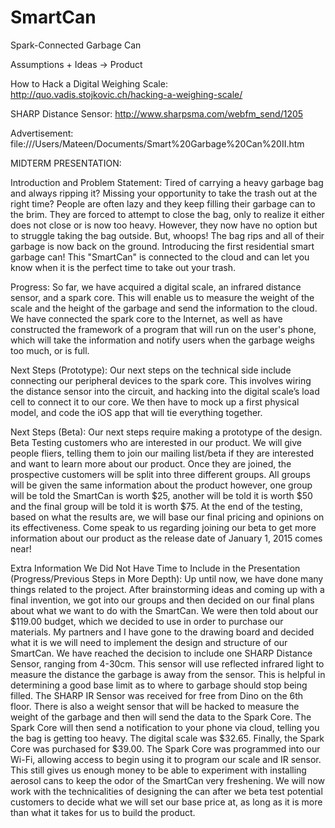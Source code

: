 SmartCan
========

Spark-Connected Garbage Can


Assumptions + Ideas → Product

How to Hack a Digital Weighing Scale: http://quo.vadis.stojkovic.ch/hacking-a-weighing-scale/

SHARP Distance Sensor: http://www.sharpsma.com/webfm_send/1205

Advertisement: file:///Users/Mateen/Documents/Smart%20Garbage%20Can%20II.htm


MIDTERM PRESENTATION:

Introduction and Problem Statement: Tired of carrying a heavy garbage bag and always ripping it? Missing your opportunity to take the trash out at the right time? People are often lazy and they keep filling their garbage can to the brim. They are forced to attempt to close the bag, only to realize it either does not close or is now too heavy. However, they now have no option but to struggle taking the bag outside. But, whoops! The bag rips and all of their garbage is now back on the ground. Introducing the first residential smart garbage can! This "SmartCan" is connected to the cloud and can let you know when it is the perfect time to take out your trash. 

Progress: So far, we have acquired a digital scale, an infrared distance sensor, and a spark core. This will enable us to measure the weight of the scale and the height of the garbage and send the information to the cloud.  We have connected the spark core to the Internet, as well as have constructed the framework of a program that will run on the user's phone, which will take the information and notify users when the garbage weighs too much, or is full.  

Next Steps (Prototype): Our next steps on the technical side include connecting our peripheral devices to the spark core. This involves wiring the distance sensor into the circuit, and hacking into the digital scale’s load cell to connect it to our core. We then have to mock up a first physical model, and code the iOS app that will tie everything together.

Next Steps (Beta): Our next steps require making a prototype of the design. Beta Testing customers who are interested in our product. We will give people fliers, telling them to join our mailing list/beta if they are interested and want to learn more about our product. Once they are joined, the prospective customers will be split into three different groups. All groups will be given the same information about the product however, one group will be told the SmartCan is worth $25, another will be told it is worth $50 and the final group will be told it is worth $75. At the end of the testing, based on what the results are, we will base our final pricing and opinions on its effectiveness. Come speak to us regarding joining our beta to get more information about our product as the release date of January 1, 2015 comes near!



Extra Information We Did Not Have Time to Include in the Presentation (Progress/Previous Steps in More Depth): Up until now, we have done many things related to the project. After brainstorming ideas and coming up with a final invention, we got into our groups and then decided on our final plans about what we want to do with the SmartCan. We were then told about our $119.00 budget, which we decided to use in order to purchase our materials. My partners and I have gone to the drawing board and decided what it is we will need to implement the design and structure of our SmartCan. We have reached the decision to include one SHARP Distance Sensor, ranging from 4-30cm. This sensor will use reflected infrared light to measure the distance the garbage is away from the sensor. This is helpful in determining a good base limit as to where to garbage should stop being filled. The SHARP IR Sensor was received for free from Dino on the 6th floor. There is also a weight sensor that will be hacked to measure the weight of the garbage and then will send the data to the Spark Core. The Spark Core will then send a notification to your phone via cloud, telling you the bag is getting too heavy. The digital scale was $32.65. Finally, the Spark Core was purchased for $39.00. The Spark Core was programmed into our Wi-Fi, allowing access to begin using it to program our scale and IR sensor.  This still gives us enough money to be able to experiment with installing aerosol cans to keep the odor of the SmartCan very freshening. We will now work with the technicalities of designing the can after we beta test potential customers to decide what we will set our base price at, as long as it is more than what it takes for us to build the product.  
